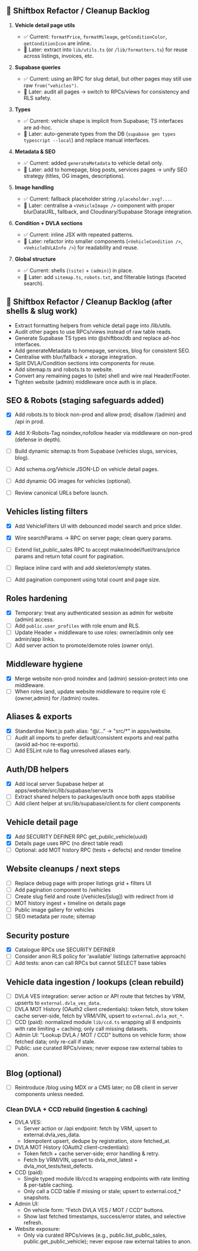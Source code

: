 
## 🔧 Shiftbox Refactor / Cleanup Backlog
1. **Vehicle detail page utils**  
   - ✅ Current: `formatPrice`, `formatMileage`, `getConditionColor`, `getConditionIcon` are inline.  
   - 📌 Later: extract into `lib/utils.ts` (or `/lib/formatters.ts`) for reuse across listings, invoices, etc.  

2. **Supabase queries**  
   - ✅ Current: using an RPC for slug detail, but other pages may still use raw `from("vehicles")`.  
   - 📌 Later: audit all pages → switch to RPCs/views for consistency and RLS safety.  

3. **Types**  
   - ✅ Current: vehicle shape is implicit from Supabase; TS interfaces are ad-hoc.  
   - 📌 Later: auto-generate types from the DB (`supabase gen types typescript --local`) and replace manual interfaces.  

4. **Metadata & SEO**  
   - ✅ Current: added `generateMetadata` to vehicle detail only.  
   - 📌 Later: add to homepage, blog posts, services pages → unify SEO strategy (titles, OG images, descriptions).  

5. **Image handling**  
   - ✅ Current: fallback placeholder string `/placeholder.svg?...`.  
   - 📌 Later: centralise a `<VehicleImage />` component with proper blurDataURL, fallback, and Cloudinary/Supabase Storage integration.  

6. **Condition + DVLA sections**  
   - ✅ Current: inline JSX with repeated patterns.  
   - 📌 Later: refactor into smaller components (`<VehicleCondition />`, `<VehicleDVLAInfo />`) for readability and reuse.  

7. **Global structure**  
   - ✅ Current: shells (`(site)` + `(admin)`) in place.  
   - 📌 Later: add `sitemap.ts`, `robots.txt`, and filterable listings (faceted search).  


## 🔧 Shiftbox Refactor / Cleanup Backlog (after shells & slug work)
- Extract formatting helpers from vehicle detail page into /lib/utils.
- Audit other pages to use RPCs/views instead of raw table reads.
- Generate Supabase TS types into @shiftbox/db and replace ad-hoc interfaces.
- Add generateMetadata to homepage, services, blog for consistent SEO.
- Centralise <VehicleImage/> with blur/fallback + storage integration.
- Split DVLA/Condition sections into components for reuse.
- Add sitemap.ts and robots.ts to website.
- Convert any remaining pages to (site) shell and wire real Header/Footer.
- Tighten website (admin) middleware once auth is in place.

## SEO & Robots (staging safeguards added)
- [x] Add robots.ts to block non-prod and allow prod; disallow /(admin) and /api in prod.
- [x] Add X-Robots-Tag noindex,nofollow header via middleware on non-prod (defense in depth).
- [ ] Build dynamic sitemap.ts from Supabase (vehicles slugs, services, blog).
- [ ] Add schema.org/Vehicle JSON-LD on vehicle detail pages.
- [ ] Add dynamic OG images for vehicles (optional).
- [ ] Review canonical URLs before launch.


## Vehicles listing filters
- [x] Add VehicleFilters UI with debounced model search and price slider.
- [x] Wire searchParams → RPC on server page; clean query params.
- [ ] Extend list_public_sales RPC to accept make/model/fuel/trans/price params and return total count for pagination.
- [ ] Replace inline card with <VehicleCard/> and add skeleton/empty states.
- [ ] Add pagination component using total count and page size.


## Roles hardening
- [x] Temporary: treat any authenticated session as admin for website (admin) access.
- [ ] Add `public.user_profiles` with role enum and RLS.
- [ ] Update Header + middleware to use roles: owner/admin only see admin/app links.
- [ ] Add server action to promote/demote roles (owner only).

## Middleware hygiene
- [x] Merge website non-prod noindex and (admin) session-protect into one middleware.
- [ ] When roles land, update website middleware to require role ∈ {owner,admin} for /(admin) routes.

## Aliases & exports
- [x] Standardise Next.js path alias: "@/..." -> "src/*" in apps/website.
- [ ] Audit all imports to prefer default/consistent exports and real paths (avoid ad-hoc re-exports).
- [ ] Add ESLint rule to flag unresolved aliases early.

## Auth/DB helpers
- [x] Add local server Supabase helper at apps/website/src/lib/supabase/server.ts
- [ ] Extract shared helpers to packages/auth once both apps stabilise
- [ ] Add client helper at src/lib/supabase/client.ts for client components

## Vehicle detail page
- [x] Add SECURITY DEFINER RPC get_public_vehicle(uuid)
- [x] Details page uses RPC (no direct table read)
- [ ] Optional: add MOT history RPC (tests + defects) and render timeline

## Website cleanups / next steps
- [ ] Replace debug page with proper listings grid + filters UI
- [ ] Add pagination component to /vehicles
- [ ] Create slug field and route (/vehicles/[slug]) with redirect from id
- [ ] MOT history ingest + timeline on details page
- [ ] Public image gallery for vehicles
- [ ] SEO metadata per route; sitemap

## Security posture
- [x] Catalogue RPCs use SECURITY DEFINER
- [ ] Consider anon RLS policy for 'available' listings (alternative approach)
- [ ] Add tests: anon can call RPCs but cannot SELECT base tables

## Vehicle data ingestion / lookups (clean rebuild)
- [ ] DVLA VES integration: server action or API route that fetches by VRM, upserts to `external.dvla_ves_data`.
- [ ] DVLA MOT History (OAuth2 client credentials): token fetch, store token cache server-side, fetch by VRM/VIN, upsert to `external.dvla_mot_*`.
- [ ] CCD (paid): normalized module `lib/ccd.ts` wrapping all 8 endpoints with rate limiting + caching; only call missing datasets.
- [ ] Admin UI: "Lookup DVLA / MOT / CCD" buttons on vehicle form; show fetched data; only re-call if stale.
- [ ] Public: use curated RPCs/views; never expose raw external tables to anon.
## Blog (optional)
- [ ] Reintroduce /blog using MDX or a CMS later; no DB client in server components unless needed.
### Clean DVLA + CCD rebuild (ingestion & caching)
- DVLA VES:
  - Server action or /api endpoint: fetch by VRM, upsert to external.dvla_ves_data.
  - Idempotent upsert, dedupe by registration, store fetched_at.
- DVLA MOT History (OAuth2 client-credentials):
  - Token fetch + cache server-side; error handling & retry.
  - Fetch by VRM/VIN, upsert to dvla_mot_latest + dvla_mot_tests/test_defects.
- CCD (paid):
  - Single typed module lib/ccd.ts wrapping endpoints with rate limiting & per-table caching.
  - Only call a CCD table if missing or stale; upsert to external.ccd_* snapshots.
- Admin UI:
  - On vehicle form: “Fetch DVLA VES / MOT / CCD” buttons.
  - Show last fetched timestamps, success/error states, and selective refresh.
- Website exposure:
  - Only via curated RPCs/views (e.g., public.list_public_sales, public.get_public_vehicle); never expose raw external tables to anon.

